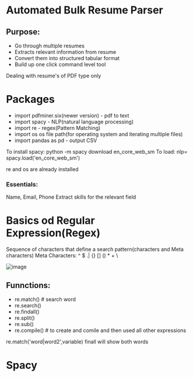 # Automated Bulk Resume Parser 


## Purpose: 
* Go through multiple resumes
* Extracts relevant information from resume
* Convert them into structured tabular format 
* Build up one click command level tool

Dealing with resume's of PDF type only

# Packages
* import pdfminer.six(newer version) - pdf to text
* import spacy - NLP(natural language processing)
* import re - regex(Pattern Matching)
* import os os file path(for operating system and iterating multiple files)
* import pandas as pd - output CSV

To install spacy: python -m spacy download en_core_web_sm
To load: nlp= spacy.load('en_core_web_sm')

re and os are already installed 

### Essentials: 
Name, Email, Phone 
Extract skills for the relevant field  

# Basics od Regular Expression(Regex)
Sequence of characters that define a search pattern(characters and Meta characters)
Meta Characters: ^ $ .| {} [] () * + \

![image](https://user-images.githubusercontent.com/102249128/193427905-b9cfd383-f360-4776-85f3-4fd3ffa2ed85.png)

## Funnctions:
* re.match() # search word
* re.search()
* re.findall()
* re.split()
* re.sub()
* re.compile() # to create and comile and then used all other expressions

re.match('word|word2',variable)
finall will show both words

# Spacy


